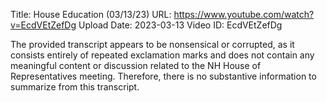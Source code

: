 Title: House Education (03/13/23)
URL: https://www.youtube.com/watch?v=EcdVEtZefDg
Upload Date: 2023-03-13
Video ID: EcdVEtZefDg

The provided transcript appears to be nonsensical or corrupted, as it consists entirely of repeated exclamation marks and does not contain any meaningful content or discussion related to the NH House of Representatives meeting. Therefore, there is no substantive information to summarize from this transcript.